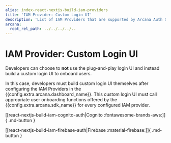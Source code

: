 ```yaml
---
alias: index-react-nextjs-build-iam-providers
title: 'IAM Provider: Custom Login UI'
description: 'List of IAM Providers that are supported by Arcana Auth SDK and instructions on how to build user authentication for onboarding React/Next.js Web3 app users in apps integrated with the Arcana Auth SDK.'
arcana:
  root_rel_path: ../../../../..
---
```


# IAM Provider: Custom Login UI

Developers can choose to **not** use the plug-and-play login UI and instead build a custom login UI to onboard users.

In this case, developers must build custom login UI themselves after configuring the IAM Providers in the {{config.extra.arcana.dashboard_name}}. This custom login UI must call appropriate user onboarding functions offered by the {{config.extra.arcana.sdk_name}} for every configured IAM provider.

[[react-nextjs-build-iam-cognito-auth|Cognito :fontawesome-brands-aws:]]{ .md-button }

[[react-nextjs-build-iam-firebase-auth|Firebase :material-firebase:]]{ .md-button }